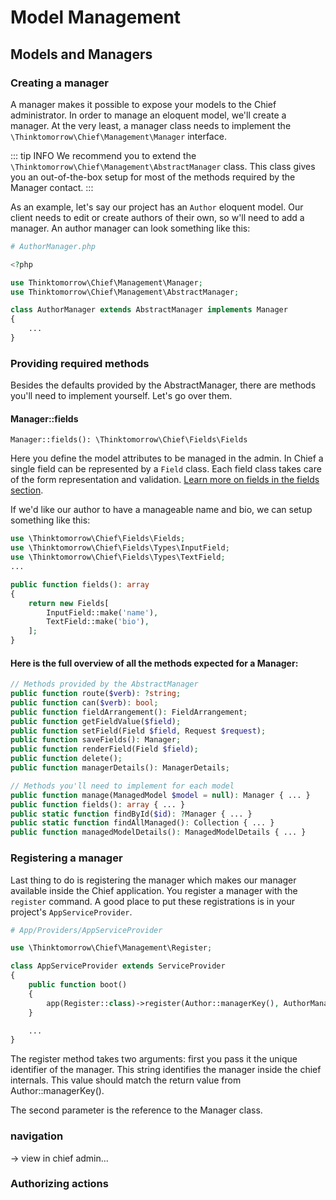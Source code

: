 # Model Management

## Models and Managers

### Creating a manager
A manager makes it possible to expose your models to the Chief administrator. In order to manage an eloquent model, we'll create a manager.
At the very least, a manager class needs to implement the `\Thinktomorrow\Chief\Management\Manager` interface.

::: tip INFO
We recommend you to extend the `\Thinktomorrow\Chief\Management\AbstractManager` class.
This class gives you an out-of-the-box setup for most of the methods required by the Manager contact.
:::

As an example, let's say our project has an `Author` eloquent model. Our client needs to edit or create authors of their own, so w'll need to add a manager.
An author manager can look something like this:

```php
# AuthorManager.php

<?php

use Thinktomorrow\Chief\Management\Manager;
use Thinktomorrow\Chief\Management\AbstractManager;

class AuthorManager extends AbstractManager implements Manager
{
    ...
}
```

### Providing required methods
Besides the defaults provided by the AbstractManager,  there are methods you'll need to implement yourself. Let's go over them.

#### Manager::fields
`Manager::fields(): \Thinktomorrow\Chief\Fields\Fields`

Here you define the model attributes to be managed in the admin. In Chief a single field can be represented by a `Field` class.
Each field class takes care of the form representation and validation.
[Learn more on fields in the fields section](#fields).

If we'd like our author to have a manageable name and bio, we can setup something like this:

```php
use \Thinktomorrow\Chief\Fields\Fields;
use \Thinktomorrow\Chief\Fields\Types\InputField;
use \Thinktomorrow\Chief\Fields\Types\TextField;
...

public function fields(): array
{
    return new Fields[
        InputField::make('name'),
        TextField::make('bio'),
    ];
}
```

#### Here is the full overview of all the methods expected for a Manager:
```php
// Methods provided by the AbstractManager
public function route($verb): ?string;
public function can($verb): bool;
public function fieldArrangement(): FieldArrangement;
public function getFieldValue($field);
public function setField(Field $field, Request $request);
public function saveFields(): Manager;
public function renderField(Field $field);
public function delete();
public function managerDetails(): ManagerDetails;

// Methods you'll need to implement for each model
public function manage(ManagedModel $model = null): Manager { ... }
public function fields(): array { ... }
public static function findById($id): ?Manager { ... }
public static function findAllManaged(): Collection { ... }
public function managedModelDetails(): ManagedModelDetails { ... }
```


### Registering a manager
Last thing to do is registering the manager which makes our manager available inside the Chief application.
You register a manager with the `register` command. A good place to put these registrations is in your project's `AppServiceProvider`.
```php
# App/Providers/AppServiceProvider

use \Thinktomorrow\Chief\Management\Register;

class AppServiceProvider extends ServiceProvider
{
    public function boot()
    {
        app(Register::class)->register(Author::managerKey(), AuthorManager::class);
    }

    ...
}
```
The register method takes two arguments: first you pass it the unique identifier of the manager. This string identifies the manager inside the chief internals.
This value should match the return value from Author::managerKey().

The second parameter is the reference to the Manager class.

### navigation
-> view in chief admin...

### Authorizing actions
